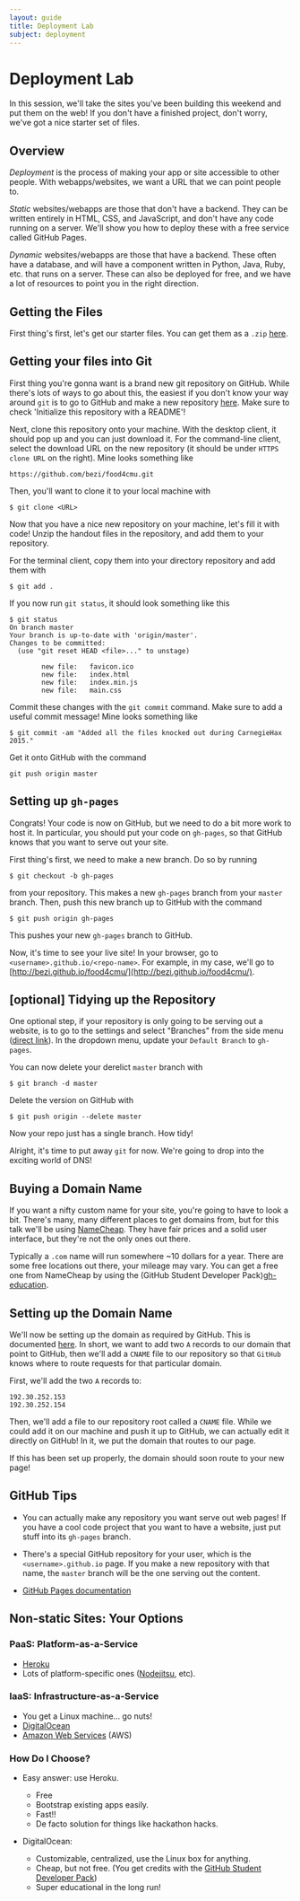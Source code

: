```yaml
---
layout: guide
title: Deployment Lab
subject: deployment
---
```


# Deployment Lab

In this session, we'll take the sites you've been building this weekend and put
them on the web!  If you don't have a finished project, don't worry, we've got a
nice starter set of files.

## Overview

_Deployment_ is the process of making your app or site accessible to other
people. With webapps/websites, we want a URL that we can point people to.

_Static_ websites/webapps are those that don't have a backend. They can be
written entirely in HTML, CSS, and JavaScript, and don't have any code running
on a server. We'll show you how to deploy these with a free service called
GitHub Pages.

_Dynamic_ websites/webapps are those that have a backend. These often have a
database, and will have a component written in Python, Java, Ruby, etc. that
runs on a server. These can also be deployed for free, and we have a lot of
resources to point you in the right direction.

## Getting the Files

First thing's first, let's get our starter files.  You can get them as a
`.zip` [here][lab-dl].

## Getting your files into Git

First thing you're gonna want is a brand new git repository on GitHub.  While
there's lots of ways to go about this, the easiest if you don't know your way
around `git` is to go to GitHub and make a new repository
[here](https://github.com/new).  Make sure to check 'Initialize this repository
with a README'!

Next, clone this repository onto your machine.  With the desktop client, it
should pop up and you can just download it.  For the command-line client, select
the download URL on the new repository (it should be under `HTTPS clone URL` on
the right).  Mine looks something like

```console
https://github.com/bezi/food4cmu.git
```

Then, you'll want to clone it to your local machine with

```console
$ git clone <URL>
```

Now that you have a nice new repository on your machine, let's fill it with
code!  Unzip the handout files in the repository, and add them to your
repository.

For the terminal client, copy them into your directory repository and add them
with

```console
$ git add .
```

If you now run `git status`, it should look something like this

```console
$ git status
On branch master
Your branch is up-to-date with 'origin/master'.
Changes to be committed:
  (use "git reset HEAD <file>..." to unstage)

        new file:   favicon.ico
        new file:   index.html
        new file:   index.min.js
        new file:   main.css
```

Commit these changes with the `git commit` command. Make sure to add a useful
commit message!  Mine looks something like

```console
$ git commit -am "Added all the files knocked out during CarnegieHax 2015."
```

Get it onto GitHub with the command

```console
git push origin master
```

## Setting up `gh-pages`

Congrats!  Your code is now on GitHub, but we need to do a bit more work to host
it.  In particular, you should put your code on `gh-pages`, so that GitHub knows
that you want to serve out your site.

First thing's first, we need to make a new branch.  Do so by running

```console
$ git checkout -b gh-pages
```
from your repository.  This makes a new `gh-pages` branch from your `master`
branch.  Then, push this new branch up to GitHub with the command

```console
$ git push origin gh-pages
```
This pushes your new `gh-pages` branch to GitHub.

Now, it's time to see your live site!  In your browser, go to
`<username>.github.io/<repo-name>`.  For example, in my case, we'll go to
[http://bezi.github.io/food4cmu/](http://bezi.github.io/food4cmu/).

## [optional] Tidying up the Repository

One optional step, if your repository is only going to be serving out a website,
is to go to the settings and select "Branches" from the side menu ([direct
link](https://github.com/bezi/food4cmu/settings/branches)).  In the dropdown
menu, update your `Default Branch` to `gh-pages`.

You can now delete your derelict `master` branch with

```console
$ git branch -d master
```

Delete the version on GitHub with

```console
$ git push origin --delete master
```

Now your repo just has a single branch.  How tidy!

Alright, it's time to put away `git` for now.  We're going to drop into the
exciting world of DNS!

## Buying a Domain Name

If you want a nifty custom name for your site, you're going to have to look a
bit.  There's many, many different places to get domains from, but for this talk
we'll be using [NameCheap]().  They have fair prices and a solid user interface,
but they're not the only ones out there.

Typically a `.com` name will run somewhere ~10 dollars for a year.  There are
some free locations out there, your mileage may vary.  You can get a free one
from NameCheap by using the (GitHub Student Developer Pack)[gh-education].

## Setting up the Domain Name

We'll now be setting up the domain as required by GitHub.  This is documented
[here](https://help.github.com/articles/tips-for-configuring-an-a-record-with-your-dns-provider/).
In short, we want to add two `A` records to our domain that point to GitHub,
then we'll add a `CNAME` file to our repository so that `GitHub` knows where to
route requests for that particular domain.

First, we'll add the two `A` records to:

```console
192.30.252.153
192.30.252.154
```

Then, we'll add a file to our repository root called a `CNAME` file.  While we
could add it on our machine and push it up to GitHub, we can actually edit it
directly on GitHub!  In it, we put the domain that routes to our page.

If this has been set up properly, the domain should soon route to your new page!

## GitHub Tips

- You can actually make any repository you want serve out web pages!  If you
  have a cool code project that you want to have a website, just put stuff into
  its `gh-pages` branch.

- There's a special GitHub repository for your user, which is the
  `<username>.github.io` page.  If you make a new repository with that name, the
  `master` branch will be the one serving out the content.

- [GitHub Pages documentation](https://pages.github.com/)

## Non-static Sites: Your Options

### PaaS: Platform-as-a-Service

- [Heroku](https://www.heroku.com/)
- Lots of platform-specific ones ([Nodejitsu](https://www.nodejitsu.com/), etc).

### IaaS: Infrastructure-as-a-Service

- You get a Linux machine... go nuts!
- [DigitalOcean](https://www.digitalocean.com/)
- [Amazon Web Services](https://aws.amazon.com/) (AWS)

### How Do I Choose?

- Easy answer: use Heroku.
  - Free
  - Bootstrap existing apps easily.
  - Fast!!
  - De facto solution for things like hackathon hacks.

- DigitalOcean:
  - Customizable, centralized, use the Linux box for anything.
  - Cheap, but not free. (You get credits with the [GitHub Student Developer
    Pack][gh-education])
  - Super educational in the long run!

[lab-dl]: lab.zip "Lab Download Link"
[gh-education]: https://education.github.com/pack "Github Education Pack"
